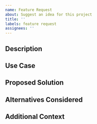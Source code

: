 ```yaml
---
name: Feature Request
about: Suggest an idea for this project
title: ''
labels: feature request
assignees: ''
---
```


## Description

<!--- Provide a clear and concise description of the feature you are requesting. -->

## Use Case

<!--- Describe the use case for this feature. -->

## Proposed Solution

<!--- Provide a clear and concise description of the solution you'd like to see implemented. -->

## Alternatives Considered

<!--- Describe any alternative solutions or features you've considered. -->

## Additional Context

<!--- Add any other context or screenshots about the feature request here. -->
